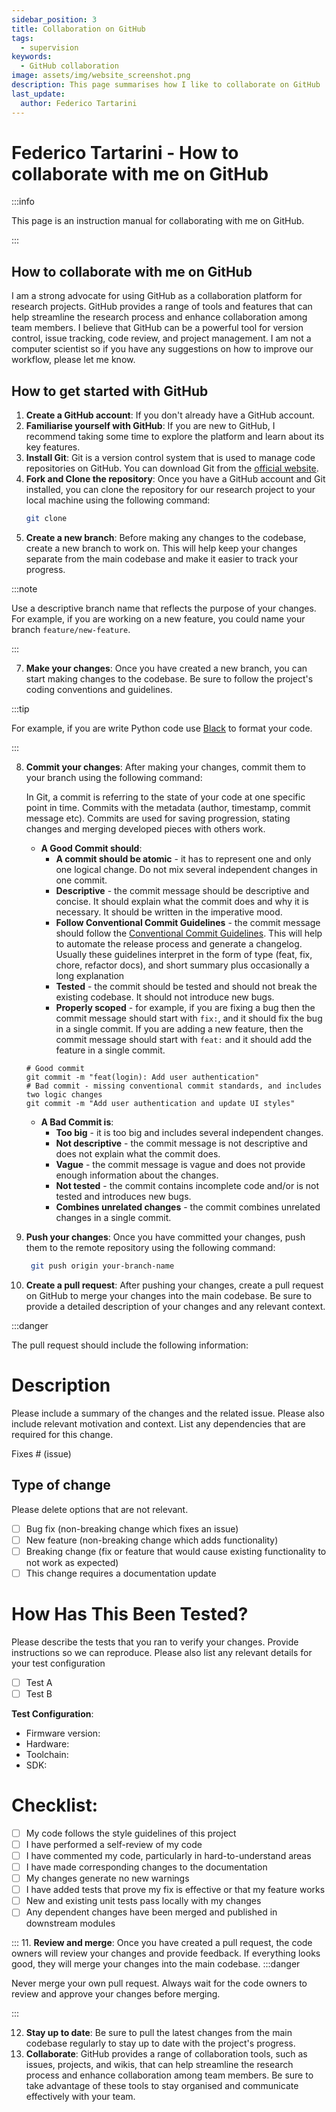 ```yaml
---
sidebar_position: 3
title: Collaboration on GitHub
tags:
  - supervision
keywords: 
  - GitHub collaboration 
image: assets/img/website_screenshot.png
description: This page summarises how I like to collaborate on GitHub
last_update:
  author: Federico Tartarini
---
```


# Federico Tartarini - How to collaborate with me on GitHub

:::info

This page is an instruction manual for collaborating with me on GitHub.

:::

## How to collaborate with me on GitHub

I am a strong advocate for using GitHub as a collaboration platform for research projects.
GitHub provides a range of tools and features that can help streamline the research process and enhance collaboration among team members.
I believe that GitHub can be a powerful tool for version control, issue tracking, code review, and project management.
I am not a computer scientist so if you have any suggestions on how to improve our workflow, please let me know.

## How to get started with GitHub

1. **Create a GitHub account**: If you don't already have a GitHub account.
2. **Familiarise yourself with GitHub**: If you are new to GitHub, I recommend taking some time to explore the platform and learn about its key features.
3. **Install Git**: Git is a version control system that is used to manage code repositories on GitHub. You can download Git from the [official website](https://git-scm.com/).
4. **Fork and Clone the repository**: Once you have a GitHub account and Git installed, you can clone the repository for our research project to your local machine using the following command:
   ```bash
   git clone
    ```
5. **Create a new branch**: Before making any changes to the codebase, create a new branch to work on. This will help keep your changes separate from the main codebase and make it easier to track your progress.

:::note

Use a descriptive branch name that reflects the purpose of your changes.
For example, if you are working on a new feature, you could name your branch `feature/new-feature`.

:::

7. **Make your changes**: Once you have created a new branch, you can start making changes to the codebase. Be sure to follow the project's coding conventions and guidelines.

:::tip

For example, if you are write Python code use [Black](https://black.readthedocs.io/en/stable/) to format your code.

:::

8. **Commit your changes**: After making your changes, commit them to your branch using the following command:

   In Git, a commit is referring to the state of your code at one specific point in time. Commits with the metadata (author, timestamp, commit message etc). Commits are used for saving progression, stating changes and merging developed pieces with others work.
   
   * **A Good Commit should**:
      * **A commit should be atomic** - it has to represent one and only one logical change. Do not mix several independent changes in one commit.
      * **Descriptive** - the commit message should be descriptive and concise. It should explain what the commit does and why it is necessary. It should be written in the imperative mood.
      * **Follow Conventional Commit Guidelines** - the commit message should follow the [Conventional Commit Guidelines](https://www.conventionalcommits.org/en/v1.0.0/). This will help to automate the release process and generate a changelog. Usually these guidelines interpret in the form of type (feat, fix, chore, refactor docs), and short summary plus occasionally a long explanation
      * **Tested** - the commit should be tested and should not break the existing codebase. It should not introduce new bugs.
      * **Properly scoped** - for example, if you are fixing a bug then the commit message should start with `fix:`, and it should fix the bug in a single commit. If you are adding a new feature, then the commit message should start with `feat:` and it should add the feature in a single commit.
   
   ```
   # Good commit
   git commit -m "feat(login): Add user authentication"
   # Bad commit - missing conventional commit standards, and includes two logic changes
   git commit -m "Add user authentication and update UI styles"
   ```
   
   * **A Bad Commit is**:
      * **Too big** - it is too big and includes several independent changes.
      * **Not descriptive** - the commit message is not descriptive and does not explain what the commit does.
      * **Vague** - the commit message is vague and does not provide enough information about the changes.
      * **Not tested** - the commit contains incomplete code and/or is not tested and introduces new bugs.
      * **Combines unrelated changes** - the commit combines unrelated changes in a single commit.

9. **Push your changes**: Once you have committed your changes, push them to the remote repository using the following command:
   ```bash
    git push origin your-branch-name
    ```
10. **Create a pull request**: After pushing your changes, create a pull request on GitHub to merge your changes into the main codebase. Be sure to provide a detailed description of your changes and any relevant context.

:::danger

The pull request should include the following information:

# Description

Please include a summary of the changes and the related issue. Please also include relevant motivation and context. List any dependencies that are required for this change.

Fixes # (issue)

## Type of change

Please delete options that are not relevant.

- [ ] Bug fix (non-breaking change which fixes an issue)
- [ ] New feature (non-breaking change which adds functionality)
- [ ] Breaking change (fix or feature that would cause existing functionality to not work as expected)
- [ ] This change requires a documentation update

# How Has This Been Tested?

Please describe the tests that you ran to verify your changes. Provide instructions so we can reproduce. Please also list any relevant details for your test configuration

- [ ] Test A
- [ ] Test B

**Test Configuration**:
* Firmware version:
* Hardware:
* Toolchain:
* SDK:

# Checklist:

- [ ] My code follows the style guidelines of this project
- [ ] I have performed a self-review of my code
- [ ] I have commented my code, particularly in hard-to-understand areas
- [ ] I have made corresponding changes to the documentation
- [ ] My changes generate no new warnings
- [ ] I have added tests that prove my fix is effective or that my feature works
- [ ] New and existing unit tests pass locally with my changes
- [ ] Any dependent changes have been merged and published in downstream modules

:::
11. **Review and merge**: Once you have created a pull request, the code owners will review your changes and provide feedback. If everything looks good, they will merge your changes into the main codebase.
:::danger

Never merge your own pull request. Always wait for the code owners to review and approve your changes before merging.

:::

12. **Stay up to date**: Be sure to pull the latest changes from the main codebase regularly to stay up to date with the project's progress.
13. **Collaborate**: GitHub provides a range of collaboration tools, such as issues, projects, and wikis, that can help streamline the research process and enhance collaboration among team members. Be sure to take advantage of these tools to stay organised and communicate effectively with your team.